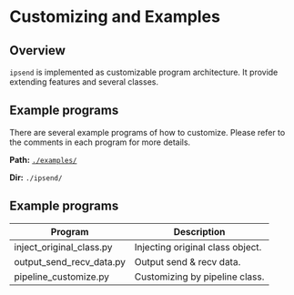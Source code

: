 # Customizing and Examples

## Overview

```ipsend``` is implemented as customizable program architecture. It provide extending features and several classes.


## Example programs

There are several example programs of how to customize. Please refer to the comments in each program for more details.

**Path:** [``./examples/``](https://github.com/deer-hunt/ipsurv/tree/main/examples)

**Dir:** ```./ipsend/```


## Example programs

| Program                        | Description                                      |
|--------------------------------|--------------------------------------------------|
| inject_original_class.py       | Injecting original class object.                 |
| output_send_recv_data.py | Output send & recv data.             |
| pipeline_customize.py          | Customizing by pipeline class.                   |
